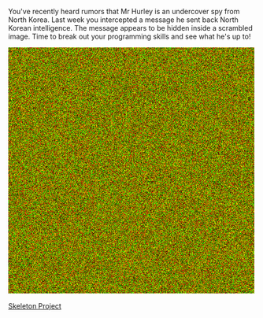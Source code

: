 You've recently heard rumors that Mr Hurley is an undercover spy from North Korea. Last week you intercepted a message he sent back North Korean intelligence. The message appears to be hidden inside a scrambled image. Time to break out your programming skills and see what he's up to!

![Scrambled message](odds_and_evens.png "Scrambled message")

[Skeleton Project](SecretChallenge1.zip)
